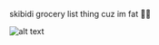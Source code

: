 skibidi grocery list thing cuz im fat 🤑🤑

![alt text](https://media.discordapp.net/attachments/1204435079741448275/1322639697670832199/image.png?ex=67719bb5&is=67704a35&hm=094e4504160d09d785ea13baadb5202f0a802293f167f722214df17a1e1f6c16&=&format=webp&quality=lossless)
